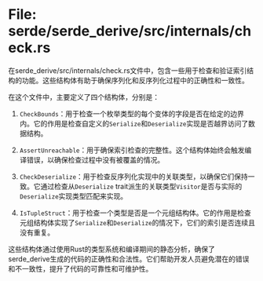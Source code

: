 # File: serde/serde_derive/src/internals/check.rs

在serde_derive/src/internals/check.rs文件中，包含一些用于检查和验证索引结构的功能。这些结构体有助于确保序列化和反序列化过程中的正确性和一致性。

在这个文件中，主要定义了四个结构体，分别是：

1. `CheckBounds`：用于检查一个枚举类型的每个变体的字段是否在给定的边界内。它的作用是检查自定义的`Serialize`和`Deserialize`实现是否越界访问了数据结构。

2. `AssertUnreachable`：用于确保索引检查的完整性。这个结构体始终会触发编译错误，以确保检查过程中没有被覆盖的情况。

3. `CheckDeserialize`：用于检查反序列化实现中的关联类型，以确保它们保持一致。它通过检查从`Deserialize` trait派生的关联类型`Visitor`是否与实际的`Deserialize`实现类型匹配来实现。

4. `IsTupleStruct`：用于检查一个类型是否是一个元组结构体。它的作用是检查元组结构体实现了`Serialize`和`Deserialize`的情况下，它们的索引是否连续且没有重复。

这些结构体通过使用Rust的类型系统和编译期间的静态分析，确保了serde_derive生成的代码的正确性和合法性。它们帮助开发人员避免潜在的错误和不一致性，提升了代码的可靠性和可维护性。

